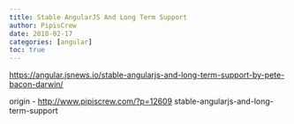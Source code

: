 ```yaml
---
title: Stable AngularJS And Long Term Support
author: PipisCrew
date: 2018-02-17
categories: [angular]
toc: true
---
```


https://angular.jsnews.io/stable-angularjs-and-long-term-support-by-pete-bacon-darwin/

origin - http://www.pipiscrew.com/?p=12609 stable-angularjs-and-long-term-support